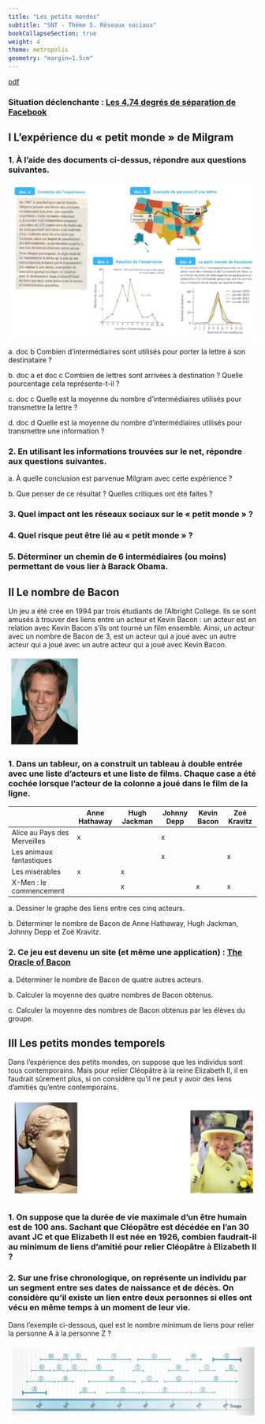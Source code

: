 ```yaml
---
title: "Les petits mondes"
subtitle: "SNT - Thème 5. Réseaux sociaux"
bookCollapseSection: true
weight: 4
theme: metropolis
geometry: "margin=1.5cm"
---
```


[pdf](./4_petit_monde.pdf)

### Situation déclenchante : [Les 4,74 degrés de séparation de Facebook](./4_74.pdf)

## I L’expérience du « petit monde » de Milgram

### 1. À l’aide des documents ci-dessus, répondre aux questions suivantes.

![img](./img-2024-07-14-17-02.png)

a. doc b Combien d’intermédiaires sont utilisés pour porter la lettre à son destinataire ?

b. doc a et doc c Combien de lettres sont arrivées à destination ? Quelle pourcentage cela représente-t-il ?

c. doc c Quelle est la moyenne du nombre d’intermédiaires utilisés pour transmettre la lettre ?

d. doc d Quelle est la moyenne du nombre d’intermédiaires utilisés pour transmettre une information ?

### 2. En utilisant les informations trouvées sur le net, répondre aux questions suivantes.

a. À quelle conclusion est parvenue Milgram avec cette expérience ?

b. Que penser de ce résultat ? Quelles critiques ont été faites ?

### 3. Quel impact ont les réseaux sociaux sur le « petit monde » ?

### 4. Quel risque peut être lié au « petit monde » ?

### 5. Déterminer un chemin de 6 intermédiaires (ou moins) permettant de vous lier à Barack Obama.

## II Le nombre de Bacon

Un jeu a été crée en 1994 par trois étudiants de l’Albright College. Ils se sont amusés à trouver des liens entre un acteur et Kevin Bacon : un acteur est en relation avec Kevin Bacon s’ils ont tourné un film ensemble. Ainsi, un acteur avec un nombre de Bacon de 3, est un acteur qui a joué avec un autre acteur qui a joué avec un autre acteur qui a joué avec Kevin Bacon.

![img](./img-2024-07-14-17-04.png)

### 1. Dans un tableur, on a construit un tableau à double entrée avec une liste d’acteurs et une liste de films. Chaque case a été cochée lorsque l’acteur de la colonne a joué dans le film de la ligne.

|                              | Anne Hathaway | Hugh Jackman | Johnny Depp | Kevin Bacon | Zoé Kravitz |
| ---------------------------- | ------------- | ------------ | ----------- | ----------- | ----------- |
| Alice au Pays des Merveilles | x             |              | x           |             |             |
| Les animaux fantastiques     |               |              | x           |             | x           |
| Les misérables               | x             | x            |             |             |             |
| X-Men : le commencement      |               | x            |             | x           | x           |

a. Dessiner le graphe des liens entre ces cinq acteurs.

b. Déterminer le nombre de Bacon de Anne Hathaway, Hugh Jackman, Johnny Depp et Zoë Kravitz.

### 2. Ce jeu est devenu un site (et même une application) : [The Oracle of Bacon](https://oracleofbacon.org/)

a. Déterminer le nombre de Bacon de quatre autres acteurs.

b. Calculer la moyenne des quatre nombres de Bacon obtenus.

c. Calculer la moyenne des nombres de Bacon obtenus par les élèves du groupe.

## III Les petits mondes temporels

Dans l’expérience des petits mondes, on suppose que les individus sont tous contemporains. Mais pour relier Cléopâtre à la reine Elizabeth II, il en faudrait sûrement plus, si on considère qu’il ne peut y avoir des liens d’amitiés qu’entre contemporains.

![img](./2024-07-14-170700_536x218_scrot.png)

### 1. On suppose que la durée de vie maximale d’un être humain est de 100 ans. Sachant que Cléopâtre est décédée en l’an 30 avant JC et que Elizabeth II est née en 1926, combien faudrait-il au minimum de liens d’amitié pour relier Cléopâtre à Elizabeth II ?

### 2. Sur une frise chronologique, on représente un individu par un segment entre ses dates de naissance et de décès. On considère qu’il existe un lien entre deux personnes si elles ont vécu en même temps à un moment de leur vie.

Dans l’exemple ci-dessous, quel est le nombre minimum de liens pour relier la personne A à la personne Z ?

![img](./img-2024-07-14-17-07.png)
